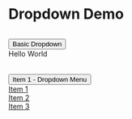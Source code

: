 # Dropdown Demo

<script setup>
  import './../../packages/core/dist/css/dropdown.css'
  import { Dropdown } from './../../packages/core'
  import { onMounted } from 'vue'

  onMounted(() => {
    const dropdown = new Dropdown('#dropdown', {
      openOn: 'hover'
    })
    const dropdownMenu = new Dropdown('#dropdown-menu')
  })
</script>
<style>
.c-dropdown.c-dropdown, .c-dropdown.c-dropdown ul {
  margin: 0;
  list-style: none;
  padding: 0;
  gap: 10px;
}
.c-dropdown.c-dropdown li {
  margin: 0;
}
</style>
<div class="c-dropdown" id="dropdown" style="margin-top: 2rem;">
  <button class="c-dropdown-trigger" aria-controls="dropdown-container">Basic Dropdown</button>
  <div class="c-dropdown-container" id="dropdown-container">
    Hello World
  </div>
</div>

<div class="c-dropdown" id="dropdown-menu" style="margin-top: 2rem;">
  <button aria-controls="dropdown-menu-container">Item 1 - Dropdown Menu</button>
  <ul class="c-dropdown-container" id="dropdown-menu-container">
    <li><a href="#">Item 1</a></li>
    <li><a href="#">Item 2</a></li>
    <li><a href="#">Item 3</a></li>
  </ul>
</div>
